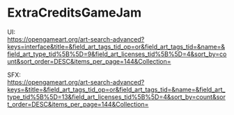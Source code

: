 # ExtraCreditsGameJam

UI:  
https://opengameart.org/art-search-advanced?keys=interface&title=&field_art_tags_tid_op=or&field_art_tags_tid=&name=&field_art_type_tid%5B%5D=9&field_art_licenses_tid%5B%5D=4&sort_by=count&sort_order=DESC&items_per_page=144&Collection=

SFX:  
https://opengameart.org/art-search-advanced?keys=&title=&field_art_tags_tid_op=or&field_art_tags_tid=&name=&field_art_type_tid%5B%5D=13&field_art_licenses_tid%5B%5D=4&sort_by=count&sort_order=DESC&items_per_page=144&Collection=
